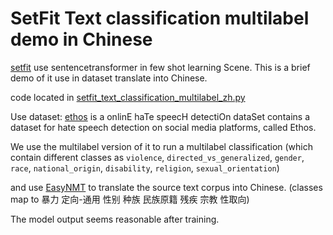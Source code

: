 # SetFit Text classification multilabel demo in Chinese

 [setfit](https://github.com/huggingface/setfit) use sentencetransformer in few shot learning Scene. This is a brief demo of it use in dataset translate into Chinese.

 code located in [setfit_text_classification_multilabel_zh.py](https://github.com/svjack/NLP-demos-with-translate/blob/main/setfit_text_classification_multilabel_zh.py)

 Use dataset: [ethos](https://huggingface.co/datasets/ethos) is a onlinE haTe speecH detectiOn dataSet contains a dataset for hate speech detection on social media platforms, called Ethos.

 We use the multilabel version of it to run a multilabel classification (which contain different classes as  `violence`,
 `directed_vs_generalized`,
 `gender`,
 `race`,
 `national_origin`,
 `disability`,
 `religion`,
 `sexual_orientation`)

and use [EasyNMT](https://github.com/UKPLab/EasyNMT) to translate the source text corpus into Chinese. (classes map to 暴力	定向-通用	性别	种族	民族原籍	残疾	宗教	性取向)

The model output seems reasonable after training.
